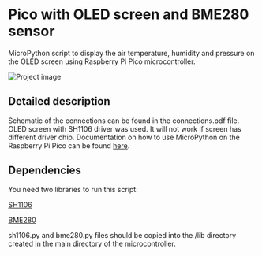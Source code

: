 # Pico with OLED screen and BME280 sensor
MicroPython script to display the air temperature, humidity and pressure on the OLED screen using Raspberry Pi Pico microcontroller.

![Project image](img/project_img.jpg?raw=true)

## Detailed description
Schematic of the connections can be found in the connections.pdf file. OLED screen with SH1106 driver was used. It will not work if screen has different driver chip. Documentation on how to use MicroPython on the Raspberry Pi Pico can be found [here](https://datasheets.raspberrypi.org/pico/raspberry-pi-pico-python-sdk.pdf).

## Dependencies
You need two libraries to run this script:

[SH1106](https://github.com/robert-hh/SH1106)

[BME280](https://github.com/catdog2/mpy_bme280_esp8266)

sh1106.py and bme280.py files should be copied into the /lib directory created in the main directory of the microcontroller.
